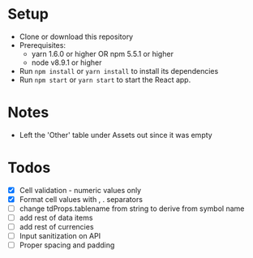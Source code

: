 # Setup

* Clone or download this repository
* Prerequisites:
  * yarn 1.6.0 or higher OR npm 5.5.1 or higher
  * node v8.9.1 or higher
* Run `npm install` or `yarn install` to install its dependencies
* Run `npm start` or `yarn start` to start the React app.

# Notes
* Left the 'Other' table under Assets out since it was empty

# Todos
* [x] Cell validation - numeric values only
* [x] Format cell values with , . separators
* [ ] change tdProps.tablename from string to derive from symbol name
* [ ] add rest of data items
* [ ] add rest of currencies
* [ ] Input sanitization on API
* [ ] Proper spacing and padding
